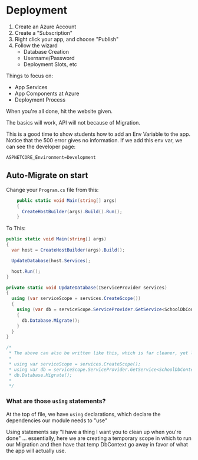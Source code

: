 # Deployment

1. Create an Azure Account
1. Create a "Subscription"
1. Right click your app, and choose "Publish"
1. Follow the wizard
   - Database Creation
   - Username/Password
   - Deployment Slots, etc

Things to focus on:

- App Services
- App Components at Azure
- Deployment Process

When you're all done, hit the website given.

The basics will work, API will not because of Migration.

This is a good time to show students how to add an Env Variable to the app. Notice that the 500 error gives no information. If we add this env var, we can see the developer page:

`ASPNETCORE_Environment=Development`


## Auto-Migrate on start

Change your `Program.cs` file from this:

```csharp
    public static void Main(string[] args)
    {
      CreateHostBuilder(args).Build().Run();
    }
```

To This:

```csharp
public static void Main(string[] args)
{
  var host = CreateHostBuilder(args).Build();

  UpdateDatabase(host.Services);

  host.Run();
}

private static void UpdateDatabase(IServiceProvider services)
{
  using (var serviceScope = services.CreateScope())
  {
    using (var db = serviceScope.ServiceProvider.GetService<SchoolDbContext>())
    {
      db.Database.Migrate();
    }
  }
}

/*
 * The above can also be written like this, which is far cleaner, yet less explicit, without the nesting
 *
 * using var serviceScope = services.CreateScope();
 * using var db = serviceScope.ServiceProvider.GetService<SchoolDbContext>()
 * db.Database.Migrate();
 *
 */

```

### What are those `using` statements?

At the top of file, we have `using` declarations, which declare the dependencies our module needs to "use"

Using statements say "I have a thing I want you to clean up when you're done" ... essentially, here we are creating a temporary scope in which to run our Migration and then have that temp DbContext go away in favor of what the app will actually use.
